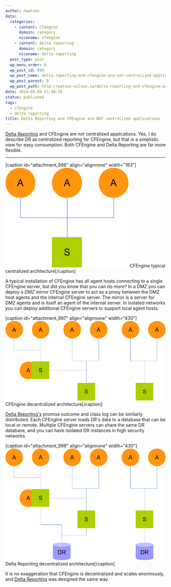 ```yaml
---
author: nwatson
data:
  categories:
    - content: Cfengine
      domain: category
      nicename: cfengine
    - content: delta reporting
      domain: category
      nicename: delta-reporting
  post_type: post
  wp_menu_order: 0
  wp_post_id: 999
  wp_post_name: delta-reporting-and-cfengine-are-not-centralized-applications
  wp_post_parent: 0
  wp_post_path: http://watson-wilson.ca/delta-reporting-and-cfengine-are-not-centralized-applications/
date: 2014-09-04 11:30:18
status: published
tags:
  - cfengine
  - delta reporting
title: Delta Reporting and CFEngine are NOT centralized applications
---
```



[Delta Reporting](https://github.com/neilhwatson/delta_reporting)
and CFEngine are not centralized applications. Yes, I do describe DR as
centralized reporting for CFEngine, but that is a simplistic view for
easy consumption. Both CFEngine and Delta Reporting are far more
flexible.

---

[caption id="attachment_996" align="alignnone" width="163"][![CFEngine typical centralized architecture](/static/images/client-server-centralized.png)](/static/images/client-server-centralized.png)
CFEngine typical centralized architecture[/caption]

A typical installation of CFEngine has all agent hosts connecting to a
single CFEngine server, but did you know that you can do more? In a DMZ
you can deploy a *DMZ mirror* CFEngine server to act as a proxy between
the DMZ host agents and the internal CFEngine server. The mirror is a
server for DMZ agents and is itself an agent of the internal server. In
isolated networks you can deploy additional CFEngine servers to support
local agent hosts.

[caption id="attachment_997" align="alignnone" width="430"][![CFEngine decentralized architecture](/static/images/client-server-decentralized.png)](/static/images/client-server-decentralized.png)
CFEngine decentralized architecture[/caption]

[Delta Reporting's](https://github.com/neilhwatson/delta_reporting)
promise outcome and class log can be similarly distributed. Each
CFEngine server loads DR's data to a database that can be local or
remote. Multiple CFEngine servers can share the same DR database, and
you can have isolated DR instances in high security networks.

[caption id="attachment_998" align="alignnone" width="430"][![Delta Reporting decentralized architecture](/static/images/delta-reporting-decentralized.png)](/static/images/delta-reporting-decentralized.png)
Delta Reporting decentralized architecture[/caption]

It is no exaggeration that CFEngine is decentralized and scales
enormously, and [Delta Reporting](https://github.com/neilhwatson/delta_reporting)
was designed the same way.
